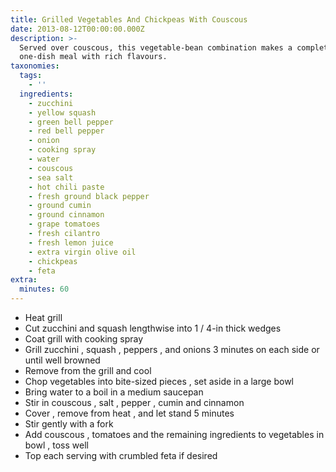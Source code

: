 ```yaml
---
title: Grilled Vegetables And Chickpeas With Couscous
date: 2013-08-12T00:00:00.000Z
description: >-
  Served over couscous, this vegetable-bean combination makes a complete
  one-dish meal with rich flavours.
taxonomies:
  tags:
    - ''
  ingredients:
    - zucchini
    - yellow squash
    - green bell pepper
    - red bell pepper
    - onion
    - cooking spray
    - water
    - couscous
    - sea salt
    - hot chili paste
    - fresh ground black pepper
    - ground cumin
    - ground cinnamon
    - grape tomatoes
    - fresh cilantro
    - fresh lemon juice
    - extra virgin olive oil
    - chickpeas
    - feta
extra:
  minutes: 60
---
```

 - Heat grill
 - Cut zucchini and squash lengthwise into 1 / 4-in thick wedges
 - Coat grill with cooking spray
 - Grill zucchini , squash , peppers , and onions 3 minutes on each side or until well browned
 - Remove from the grill and cool
 - Chop vegetables into bite-sized pieces , set aside in a large bowl
 - Bring water to a boil in a medium saucepan
 - Stir in couscous , salt , pepper , cumin and cinnamon
 - Cover , remove from heat , and let stand 5 minutes
 - Stir gently with a fork
 - Add couscous , tomatoes and the remaining ingredients to vegetables in bowl , toss well
 - Top each serving with crumbled feta if desired
